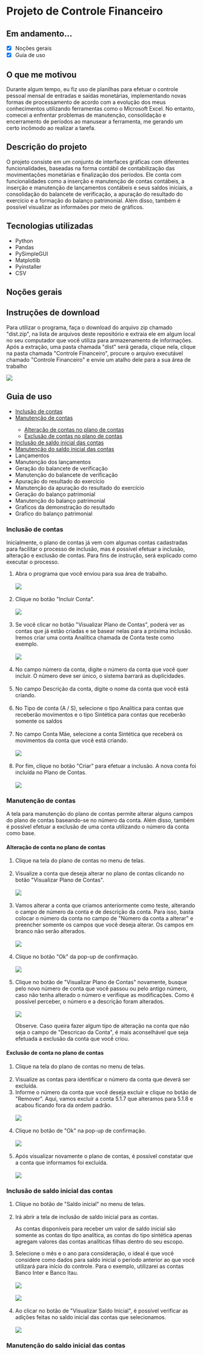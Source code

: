 <h1>Projeto de Controle Financeiro</h1>

<h2>Em andamento...</h2>

- [x] Noções gerais
- [x] Guia de uso

<h2>O que me motivou</h2>

<p>Durante algum tempo, eu fiz uso de planilhas para efetuar o 
controle pessoal mensal de entradas e saídas monetárias,
implementando novas formas de processamento de acordo com a evolução
dos meus conhecimentos utilizando ferramentas como o Microsoft Excel. 
No entanto, comecei a enfrentar problemas de manutenção, consolidação
e encerramento de períodos ao manusear a ferramenta, me gerando
um certo incômodo ao realizar a tarefa.</p>

<h2>Descrição do projeto</h2>

<p>O projeto consiste em um conjunto de interfaces gráficas
com diferentes funcionalidades, baseadas na forma contábil de 
contabilização das movimentações monetárias e finalização dos períodos.
 Ele conta com funcionalidades como a inserção e manutenção 
de contas contábeis, a inserção e manutenção de lançamentos
contábeis e seus saldos iniciais, a consolidação do balancete 
de verificação, a apuração do resultado do exercício e a 
formação do balanço patrimonial. Além disso, também é possível visualizar
as informaões por meio de gráficos.</p>

<h2>Tecnologias utilizadas</h2>

<ul>
    <li>Python</li>
    <li>Pandas</li>
    <li>PySimpleGUI</li>
    <li>Matplotlib</li>
    <li>Pyinstaller</li>
    <li>CSV</li>
</ul>

<h2>Noções gerais</h2>

<h2>Instruções de download</h2>

<p>Para utilizar o programa, faça o download do arquivo zip chamado 
"dist.zip", na lista de arquivos deste repositório e extraia ele
em algum local no seu computador que você utiliza para armazenamento 
de informações. Após a extração, uma pasta chamada "dist" será gerada, 
clique nela, clique na pasta chamada "Controle Financeiro", procure
o arquivo executável chamado "Controle Financeiro" e envie um atalho
dele para a sua área de trabalho</p>

<img src="Imagens guia de uso/1 - atalho executavel - 1.png" >

<h2>Guia de uso</h2>
<ul>
<li><a href="#Inclusao-de-contas"> Inclusão de contas</a></li>
<li><a href="#Manutencao-de-contas"> Manutenção de contas</a></li>
    <ul>
        <li><a href="#Alteracao-de-contas"> 
             Alteração de contas no plano de contas</a></li>
        <li><a href="#Exclusao-de-contas"> 
             Exclusão de contas no plano de contas</a></li>
    </ul>
<li><a href="#Inclusao-de-si-contas"> Inclusão de saldo inicial das contas</a></li>
<li><a href="#Manutencao-si"> Manutenção do saldo inicial das contas </a></li>
<li>Lançamentos</li>
<li>Manutenção dos lançamentos</li>
<li>Geração do balancete de verificação</li>
<li>Manutenção do balancete de verificação</li>
<li>Apuração do resultado do exercício</li>
<li>Manutenção da apuração do resultado do exercício</li>
<li>Geração do balanço patrimonial</li>
<li>Manutenção do balanço patrimonial</li>
<li>Graficos da demonstração do resultado</li>
<li>Grafico do balanço patrimonial</li>
</ul>


<h3 id="Inclusao-de-contas"> Inclusão de contas</h3>

<p>Inicialmente, o plano de contas já vem com algumas contas cadastradas
para facilitar o processo de inclusão, mas é possível efetuar a inclusão, 
alteração e exclusão de contas. Para fins de instrução, será explicado
como executar o processo.</p>

<ol>
    <li>Abra o programa que você enviou para sua área de trabalho.</li>
    <br>
    <img src="Imagens guia de uso/2 - inclusao de contas - 1.png">
    <br>
    <br>
    <li>Clique no botão "Incluir Conta".</li>
    <br>
    <img src="Imagens guia de uso/2 - inclusao de contas - 2.png">
    <br>
    <br>
    <li>Se você clicar no botão "Visualizar Plano de Contas", poderá
    ver as contas que já estão criadas e se basear nelas para a próxima
    inclusão. Iremos criar uma conta Analítica chamada de Conta teste
    como exemplo.</li>
    <br>
    <img src="Imagens guia de uso/2 - inclusao de contas - 3.png">
    <br>
    <br>
    <li>No campo número da conta, digite o número da conta que você 
    quer incluir. O número deve ser único, o sistema barrará as duplicidades.</li>
    <br>
    <li>No campo Descrição da conta, digite o nome da conta que você
    está criando.</li>
    <br>
    <li>No Tipo de conta (A / S), selecione o tipo Analítica para contas que 
    receberão movimentos e o tipo Sintética para contas que receberão
    somente os saldos</li>
    <br>
    <li>No campo Conta Mãe, selecione a conta Sintética que receberá
    os movimentos da conta que você está criando.</li>
    <br>
    <img src="Imagens guia de uso/2 - inclusao de contas - 4.png">
    <br>
    <br>
    <li>Por fim, clique no botão "Criar" para efetuar a inclusão. A 
    nova conta foi incluída no Plano de Contas.</li>
    <br>
    <img src="Imagens guia de uso/2 - inclusao de contas - 5.png">
</ol>

<h3 id="Manutencao-de-contas"> Manutenção de contas</h3>

<p>A tela para manutenção do plano de contas permite alterar alguns
campos do plano de contas baseando-se no número da conta. Além disso,
também é possível efetuar a exclusão de uma conta utilizando o 
número da conta como base.</p>

<h4 id="Alteracao-de-contas"> Alteração de conta no plano de contas</h4>

<ol>
    <li>Clique na tela do plano de contas no menu de telas.</li>
    <br>
    <li>Visualize a conta que deseja alterar no plano de contas
    clicando no botão "Visualizar Plano de Contas".</li>
    <br>
    <img src="Imagens guia de uso/3 - manutencao de contas - 1.png">
    <br>
    <br>
    <li>Vamos alterar a conta que criamos anteriormente como teste, 
    alterando o campo de número da conta e de descrição da conta.
    Para isso, basta colocar o número da conta no campo de "Número
    da conta a alterar" e preencher somente os campos que você
    deseja alterar. Os campos em branco não serão alterados.</li>
    <br>
    <img src="Imagens guia de uso/3 - manutencao de contas - 2.png">
    <br>
    <br>
    <li>Clique no botão "Ok" da pop-up de confirmação.</li>
    <br>
    <img src="Imagens guia de uso/3 - manutencao de contas - 3.png">
    <br>
    <br>
    <li>Clique no botão de "Visualizar Plano de Contas" novamente, 
    busque pelo novo número de conta que você passou ou pelo antigo
    número, caso não tenha alterado o número e verifique as 
    modificações. Como é possível perceber, o número e a descrição foram
    alterados.</li>
    <br>
    <img src="Imagens guia de uso/3 - manutencao de contas - 4.png">
    <br>
    <p>Observe. Caso queira fazer algum tipo de alteração na conta
    que não seja o campo de "Descricao da Conta", é mais aconselhável
    que seja efetuada a exclusão da conta que você criou.</p>
</ol>

<h4 id="Exclusao-de-contas"> Exclusão de conta no plano de contas</h4>

<ol>
    <li>Clique na tela do plano de contas no menu de telas.</li>
    <br>
    <li>Visualize as contas para identificar o número da conta que 
        deverá ser excluída.</li>
    <li>Informe o número da conta que você deseja excluir e 
        clique no botão de "Remover". Aqui, vamos excluir
        a conta 5.1.7 que alteramos para 5.1.8 e acabou ficando
        fora da ordem padrão.</li>
    <br>
    <img src="Imagens guia de uso/3 - manutencao de contas - 5.png">
    <br>
    <br>
    <li>Clique no botão de "Ok" na pop-up de confirmação.</li>
    <br>
    <img src="Imagens guia de uso/3 - manutencao de contas - 6.png">
    <br>
    <br>
    <li>Após visualizar novamente o plano de contas, é possível constatar
        que a conta que informamos foi excluída.</li>
    <br>
    <img src="Imagens guia de uso/3 - manutencao de contas - 7.png">
</ol>

<h3 id="Inclusao-de-si-contas"> Inclusão de saldo inicial das contas </h3>

<ol>
    <li>Clique no botão de "Saldo inicial" no menu de telas.</li>
    <br>
    <li>Irá abrir a tela de inclusão de saldo inicial para as contas.</li>
    <p>As contas disponíveis para receber um valor de saldo inicial
    são somente as contas do tipo analítica, as contas do tipo sintética
    apenas agregam valores das contas analíticas filhas dentro do seu escopo.</p>
    <li>Selecione o mês e o ano para consideração, o ideal é que você considere
    como dados para saldo inicial o período anterior ao que você utilizará 
    para início do controle. Para o exemplo, utilizarei as contas 
    Banco Inter e Banco Itau.</li>
    <br>
    <img src="Imagens guia de uso/4 - inclusao saldo inicial - 1.png">
    <br>
    <br>
    <img src="Imagens guia de uso/4 - inclusao saldo inicial - 2.png">
    <br>
    <br>
    <li>Ao clicar no botão de "Visualizar Saldo Inicial", é possível
    verificar as adições feitas no saldo inicial das contas que selecionamos.</li>
    <br>
    <img src="Imagens guia de uso/4 - inclusao saldo inicial - 3.png">
</ol>

<h3 id="Manutencao-si"> Manutenção do saldo inicial das contas </h3>




















